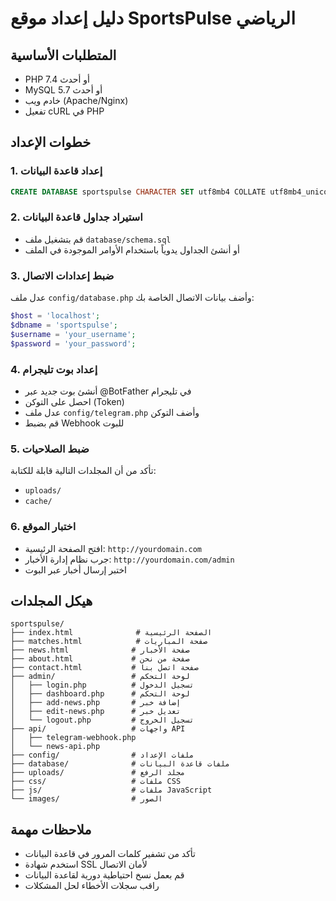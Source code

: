 # دليل إعداد موقع SportsPulse الرياضي

## المتطلبات الأساسية
- PHP 7.4 أو أحدث
- MySQL 5.7 أو أحدث
- خادم ويب (Apache/Nginx)
- تفعيل cURL في PHP

## خطوات الإعداد

### 1. إعداد قاعدة البيانات
```sql
CREATE DATABASE sportspulse CHARACTER SET utf8mb4 COLLATE utf8mb4_unicode_ci;
```

### 2. استيراد جداول قاعدة البيانات
- قم بتشغيل ملف `database/schema.sql`
- أو أنشئ الجداول يدوياً باستخدام الأوامر الموجودة في الملف

### 3. ضبط إعدادات الاتصال
عدل ملف `config/database.php` وأضف بيانات الاتصال الخاصة بك:
```php
$host = 'localhost';
$dbname = 'sportspulse';
$username = 'your_username';
$password = 'your_password';
```

### 4. إعداد بوت تليجرام
- أنشئ بوت جديد عبر @BotFather في تليجرام
- احصل على التوكن (Token)
- عدل ملف `config/telegram.php` وأضف التوكن
- قم بضبط Webhook للبوت

### 5. ضبط الصلاحيات
تأكد من أن المجلدات التالية قابلة للكتابة:
- `uploads/`
- `cache/`

### 6. اختبار الموقع
- افتح الصفحة الرئيسية: `http://yourdomain.com`
- جرب نظام إدارة الأخبار: `http://yourdomain.com/admin`
- اختبر إرسال أخبار عبر البوت

## هيكل المجلدات
```
sportspulse/
├── index.html              # الصفحة الرئيسية
├── matches.html            # صفحة المباريات
├── news.html              # صفحة الأخبار
├── about.html             # صفحة من نحن
├── contact.html           # صفحة اتصل بنا
├── admin/                 # لوحة التحكم
│   ├── login.php          # تسجيل الدخول
│   ├── dashboard.php      # لوحة التحكم
│   ├── add-news.php       # إضافة خبر
│   ├── edit-news.php      # تعديل خبر
│   └── logout.php         # تسجيل الخروج
├── api/                   # واجهات API
│   ├── telegram-webhook.php
│   └── news-api.php
├── config/                # ملفات الإعداد
├── database/              # ملفات قاعدة البيانات
├── uploads/               # مجلد الرفع
├── css/                   # ملفات CSS
├── js/                    # ملفات JavaScript
└── images/                # الصور
```

## ملاحظات مهمة
- تأكد من تشفير كلمات المرور في قاعدة البيانات
- استخدم شهادة SSL لأمان الاتصال
- قم بعمل نسخ احتياطية دورية لقاعدة البيانات
- راقب سجلات الأخطاء لحل المشكلات